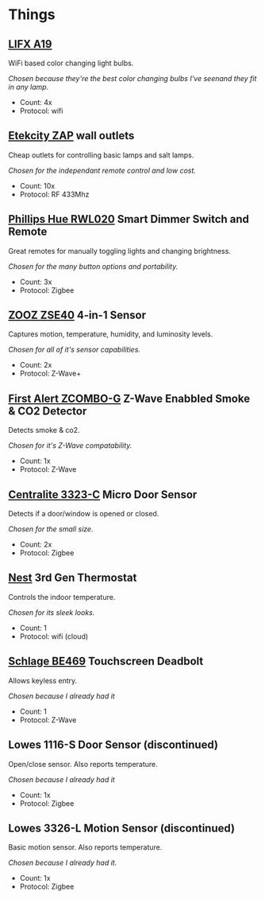 # Things

## [LIFX A19] 
WiFi based color changing light bulbs.

_Chosen because they're the best color changing bulbs I've seenand they fit in any lamp._
- Count: 4x
- Protocol: wifi

## [Etekcity ZAP] wall outlets
Cheap outlets for controlling basic lamps and salt lamps. 

_Chosen for the independant remote control and low cost._
- Count: 10x
- Protocol: RF 433Mhz

## [Phillips Hue RWL020] Smart Dimmer Switch and Remote
Great remotes for manually toggling lights and changing brightness. 

_Chosen for the many button options and portability._
- Count: 3x
- Protocol: Zigbee 

## [ZOOZ ZSE40] 4-in-1 Sensor
Captures motion, temperature, humidity, and luminosity levels.  

_Chosen for all of it's sensor capabilities._
- Count: 2x
- Protocol: Z-Wave+

## [First Alert ZCOMBO-G] Z-Wave Enabbled Smoke & CO2 Detector
Detects smoke & co2.

_Chosen for it's Z-Wave compatability._
- Count: 1x
- Protocol: Z-Wave

## [Centralite 3323-C] Micro Door Sensor
Detects if a door/window is opened or closed.

_Chosen for the small size._
- Count: 2x
- Protocol: Zigbee

## [Nest] 3rd Gen Thermostat
Controls the indoor temperature.  

_Chosen for its sleek looks._
- Count: 1
- Protocol: wifi (cloud)

## [Schlage BE469] Touchscreen Deadbolt
Allows keyless entry.

_Chosen because I already had it_
- Count: 1
- Protocol: Z-Wave

## Lowes 1116-S Door Sensor (discontinued)
Open/close sensor. Also reports temperature.

_Chosen because I already had it_
- Count: 1x
- Protocol: Zigbee

## Lowes 3326-L Motion Sensor (discontinued)
Basic motion sensor. Also reports temperature.

_Chosen because I already had it._
- Count: 1x
- Protocol: Zigbee

[LIFX A19]: https://www.lifx.com/collections/lamps-and-pendants/products/lifx
[Etekcity ZAP]: https://www.etekcity.com/product/100068.html
[Phillips Hue RWL020]: https://www.philips-hue.com/en-us/p/hue-dimmer-switch/046677473372
[ZOOZ ZSE40]: http://www.getzooz.com/zooz-zse40-4-in-1-sensor.html
[Nest]: https://store.google.com/us/product/nest_learning_thermostat_3rd_gen?hl=en-US
[Schlage BE469]: https://www.schlage.com/en/home/faq.html?id=128433
[First Alert ZCOMBO-G]: https://www.firstalertstore.com/store/products/z-wave-smoke-and-carbon-monoxide-alarm-zcombo-g.htm
[Centralite 3323-C]: https://centralite.com/products/micro-door-sensor

